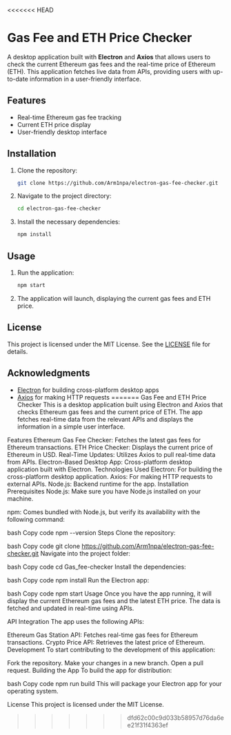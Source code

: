 <<<<<<< HEAD

# Gas Fee and ETH Price Checker

A desktop application built with **Electron** and **Axios** that allows users to check the current Ethereum gas fees and the real-time price of Ethereum (ETH). This application fetches live data from APIs, providing users with up-to-date information in a user-friendly interface.

## Features

- Real-time Ethereum gas fee tracking
- Current ETH price display
- User-friendly desktop interface

## Installation

1. Clone the repository:
   ```bash
   git clone https://github.com/Arm1npa/electron-gas-fee-checker.git
   ```
   
2. Navigate to the project directory:
   ```bash
   cd electron-gas-fee-checker
   ```
   
3. Install the necessary dependencies:
   ```bash
   npm install
   ```

## Usage

1. Run the application:
   ```bash
   npm start
   ```

2. The application will launch, displaying the current gas fees and ETH price.

## License

This project is licensed under the MIT License. See the [LICENSE](LICENSE) file for details.

## Acknowledgments

- [Electron](https://www.electronjs.org/) for building cross-platform desktop apps
- [Axios](https://axios-http.com/) for making HTTP requests
=======
Gas Fee and ETH Price Checker
This is a desktop application built using Electron and Axios that checks Ethereum gas fees and the current price of ETH. The app fetches real-time data from the relevant APIs and displays the information in a simple user interface.

Features
Ethereum Gas Fee Checker: Fetches the latest gas fees for Ethereum transactions.
ETH Price Checker: Displays the current price of Ethereum in USD.
Real-Time Updates: Utilizes Axios to pull real-time data from APIs.
Electron-Based Desktop App: Cross-platform desktop application built with Electron.
Technologies Used
Electron: For building the cross-platform desktop application.
Axios: For making HTTP requests to external APIs.
Node.js: Backend runtime for the app.
Installation
Prerequisites
Node.js: Make sure you have Node.js installed on your machine.

npm: Comes bundled with Node.js, but verify its availability with the following command:

bash
Copy code
npm --version
Steps
Clone the repository:

bash
Copy code
git clone https://github.com/Arm1npa/electron-gas-fee-checker.git
Navigate into the project folder:

bash
Copy code
cd Gas_fee-checker
Install the dependencies:

bash
Copy code
npm install
Run the Electron app:

bash
Copy code
npm start
Usage
Once you have the app running, it will display the current Ethereum gas fees and the latest ETH price. The data is fetched and updated in real-time using APIs.

API Integration
The app uses the following APIs:

Ethereum Gas Station API: Fetches real-time gas fees for Ethereum transactions.
Crypto Price API: Retrieves the latest price of Ethereum.
Development
To start contributing to the development of this application:

Fork the repository.
Make your changes in a new branch.
Open a pull request.
Building the App
To build the app for distribution:

bash
Copy code
npm run build
This will package your Electron app for your operating system.

License
This project is licensed under the MIT License.
>>>>>>> dfd62c00c9d033b58957d76da6ee21f31f4363ef
